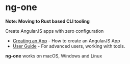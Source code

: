# ng-one

**Note: Moving to Rust based CLI tooling**

Create AngularJS apps with zero configuration

- [Creating an App](#creating-an-app) - How to create an AngularJS App
- [User Guide](wiki) - For advanced users, working with tools.

**ng-one** works on macOS, Windows and Linux
